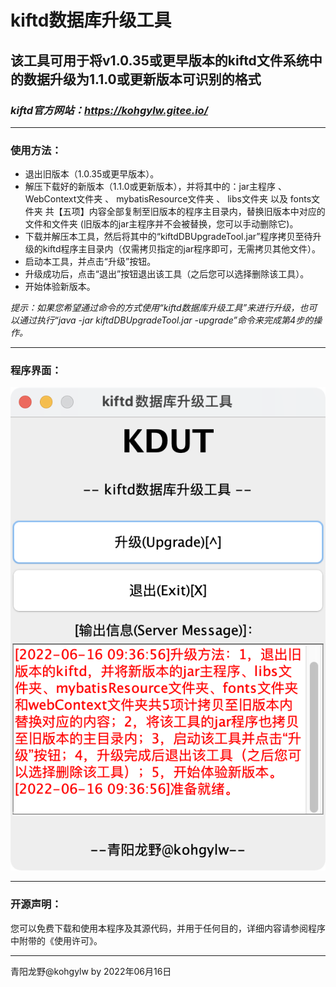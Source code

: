 # kiftd数据库升级工具
## 该工具可用于将v1.0.35或更早版本的kiftd文件系统中的数据升级为1.1.0或更新版本可识别的格式
### _kiftd官方网站：https://kohgylw.gitee.io/_

------

### 使用方法：
+ 退出旧版本（1.0.35或更早版本）。
+ 解压下载好的新版本（1.1.0或更新版本），并将其中的：jar主程序 、 WebContext文件夹 、 mybatisResource文件夹 、 libs文件夹 以及 fonts文件夹 共【五项】内容全部复制至旧版本的程序主目录内，替换旧版本中对应的文件和文件夹 (旧版本的jar主程序并不会被替换，您可以手动删除它)。
+ 下载并解压本工具，然后将其中的“kiftdDBUpgradeTool.jar”程序拷贝至待升级的kiftd程序主目录内（仅需拷贝指定的jar程序即可，无需拷贝其他文件）。
+ 启动本工具，并点击“升级”按钮。
+ 升级成功后，点击“退出”按钮退出该工具（之后您可以选择删除该工具）。
+ 开始体验新版本。

_提示：如果您希望通过命令的方式使用“kiftd数据库升级工具”来进行升级，也可以通过执行“java -jar kiftdDBUpgradeTool.jar -upgrade”命令来完成第4步的操作。_

------

### 程序界面：

![主界面展示](https://github.com/KOHGYLW/kiftdDBUpgradeTool/blob/master/show.png?raw=true)

------

### 开源声明：

您可以免费下载和使用本程序及其源代码，并用于任何目的，详细内容请参阅程序中附带的《使用许可》。

------

青阳龙野@kohgylw by 2022年06月16日